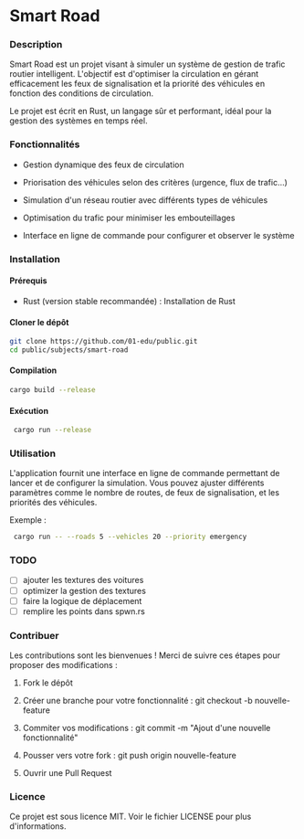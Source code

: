 # Smart Road

### Description

Smart Road est un projet visant à simuler un système de gestion de trafic routier intelligent. L'objectif est d'optimiser la circulation en gérant efficacement les feux de signalisation et la priorité des véhicules en fonction des conditions de circulation.

Le projet est écrit en Rust, un langage sûr et performant, idéal pour la gestion des systèmes en temps réel.

### Fonctionnalités

- Gestion dynamique des feux de circulation

- Priorisation des véhicules selon des critères (urgence, flux de trafic...)

- Simulation d'un réseau routier avec différents types de véhicules

- Optimisation du trafic pour minimiser les embouteillages

- Interface en ligne de commande pour configurer et observer le système

### Installation

#### Prérequis

- Rust (version stable recommandée) : Installation de Rust

#### Cloner le dépôt

 ```bash
 git clone https://github.com/01-edu/public.git
 cd public/subjects/smart-road
 ```

#### Compilation

 ```bash
 cargo build --release
 ```

#### Exécution

``` bash
 cargo run --release
```

### Utilisation

L'application fournit une interface en ligne de commande permettant de lancer et de configurer la simulation. Vous pouvez ajuster différents paramètres comme le nombre de routes, de feux de signalisation, et les priorités des véhicules.

Exemple :

``` bash
 cargo run -- --roads 5 --vehicles 20 --priority emergency
 ```

### TODO

- [ ] ajouter les textures des voitures
- [ ] optimizer la gestion des textures
- [ ] faire la logique de déplacement
- [ ] remplire les points dans spwn.rs

### Contribuer

Les contributions sont les bienvenues ! Merci de suivre ces étapes pour proposer des modifications :

1. Fork le dépôt

2. Créer une branche pour votre fonctionnalité : git checkout -b nouvelle-feature

3. Commiter vos modifications : git commit -m "Ajout d'une nouvelle fonctionnalité"

4. Pousser vers votre fork : git push origin nouvelle-feature

5. Ouvrir une Pull Request

### Licence

Ce projet est sous licence MIT. Voir le fichier LICENSE pour plus d'informations.